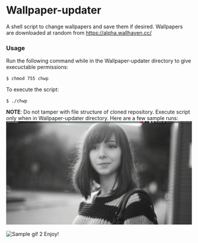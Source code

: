 # Wallpaper-updater
A shell script to change wallpapers and save them if desired. Wallpapers are downloaded at random from https://alpha.wallhaven.cc/  
### Usage 
Run the following command while in the Wallpaper-updater directory to give execuctable permissions:
```
$ chmod 755 chwp
```


To execute the script:
```
$ ./chwp
```


**NOTE**: Do not tamper with file structure of cloned repository. 
Execute script only when in Wallpaper-updater directory.
Here are a few sample runs:
![Sample gif](https://github.com/sankalp-sangle/Wallpaper-updater/blob/master/out.gif)

![Sample gif 2](https://github.com/sankalp-sangle/Wallpaper-updater/blob/master/out-2.gif)
Enjoy!
